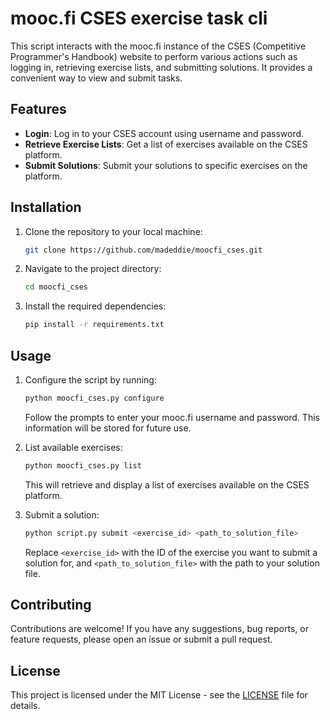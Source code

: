 # mooc.fi CSES exercise task cli

This script interacts with the mooc.fi instance of the CSES (Competitive Programmer's Handbook) website to perform various actions such as logging in, retrieving exercise lists, and submitting solutions. It provides a convenient way to view and submit tasks.

## Features

- **Login**: Log in to your CSES account using username and password.
- **Retrieve Exercise Lists**: Get a list of exercises available on the CSES platform.
- **Submit Solutions**: Submit your solutions to specific exercises on the platform.

## Installation

1. Clone the repository to your local machine:

   ```bash
   git clone https://github.com/madeddie/moocfi_cses.git
   ```

2. Navigate to the project directory:

   ```bash
   cd moocfi_cses
   ```

3. Install the required dependencies:

   ```bash
   pip install -r requirements.txt
   ```

## Usage

1. Configure the script by running:

   ```bash
   python moocfi_cses.py configure
   ```

   Follow the prompts to enter your mooc.fi username and password. This information will be stored for future use.

2. List available exercises:

   ```bash
   python moocfi_cses.py list
   ```

   This will retrieve and display a list of exercises available on the CSES platform.

3. Submit a solution:

   ```bash
   python script.py submit <exercise_id> <path_to_solution_file>
   ```

   Replace `<exercise_id>` with the ID of the exercise you want to submit a solution for, and `<path_to_solution_file>` with the path to your solution file.

## Contributing

Contributions are welcome! If you have any suggestions, bug reports, or feature requests, please open an issue or submit a pull request.

## License

This project is licensed under the MIT License - see the [LICENSE](LICENSE) file for details.
